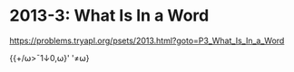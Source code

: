 # 2013-3: What Is In a Word

https://problems.tryapl.org/psets/2013.html?goto=P3_What_Is_In_a_Word

{{+/⍵>¯1↓0,⍵}' '≠⍵}


